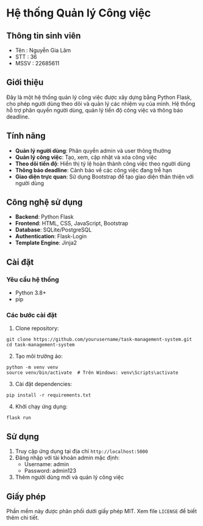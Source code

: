# Hệ thống Quản lý Công việc
## Thông tin sinh viên 
- Tên : Nguyễn Gia Lâm
- STT : 36
- MSSV : 22685611

## Giới thiệu

Đây là một hệ thống quản lý công việc được xây dựng bằng Python Flask, cho phép người dùng theo dõi và quản lý các nhiệm vụ của mình. Hệ thống hỗ trợ phân quyền người dùng, quản lý tiến độ công việc và thông báo deadline.

## Tính năng

- **Quản lý người dùng**: Phân quyền admin và user thông thường
- **Quản lý công việc**: Tạo, xem, cập nhật và xóa công việc
- **Theo dõi tiến độ**: Hiển thị tỷ lệ hoàn thành công việc theo người dùng
- **Thông báo deadline**: Cảnh báo về các công việc đang trễ hạn
- **Giao diện trực quan**: Sử dụng Bootstrap để tạo giao diện thân thiện với người dùng

## Công nghệ sử dụng

- **Backend**: Python Flask
- **Frontend**: HTML, CSS, JavaScript, Bootstrap
- **Database**: SQLite/PostgreSQL
- **Authentication**: Flask-Login
- **Template Engine**: Jinja2

## Cài đặt

### Yêu cầu hệ thống

- Python 3.8+
- pip

### Các bước cài đặt

1. Clone repository:
```
git clone https://github.com/yourusername/task-management-system.git
cd task-management-system
```

2. Tạo môi trường ảo:
```
python -m venv venv
source venv/bin/activate  # Trên Windows: venv\Scripts\activate
```

3. Cài đặt dependencies:
```
pip install -r requirements.txt
```

4. Khởi chạy ứng dụng:
```
flask run
```

## Sử dụng

1. Truy cập ứng dụng tại địa chỉ `http://localhost:5000`
2. Đăng nhập với tài khoản admin mặc định:
   - Username: admin
   - Password: admin123
3. Thêm người dùng mới và quản lý công việc


## Giấy phép

Phần mềm này được phân phối dưới giấy phép MIT. Xem file `LICENSE` để biết thêm chi tiết.